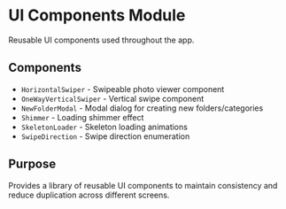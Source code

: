 # UI Components Module

Reusable UI components used throughout the app.

## Components
- `HorizontalSwiper` - Swipeable photo viewer component
- `OneWayVerticalSwiper` - Vertical swipe component
- `NewFolderModal` - Modal dialog for creating new folders/categories
- `Shimmer` - Loading shimmer effect
- `SkeletonLoader` - Skeleton loading animations
- `SwipeDirection` - Swipe direction enumeration

## Purpose
Provides a library of reusable UI components to maintain consistency and reduce duplication across different screens.
